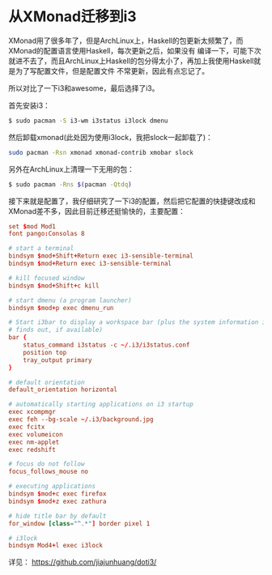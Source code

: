 # 从XMonad迁移到i3

XMonad用了很多年了，但是ArchLinux上，Haskell的包更新太频繁了，而XMonad的配置语言使用Haskell，每次更新之后，如果没有
编译一下，可能下次就进不去了，而且ArchLinux上Haskell的包分得太小了，再加上我使用Haskell就是为了写配置文件，但是配置文件
不常更新，因此有点忘记了。

所以对比了一下i3和awesome，最后选择了i3。

首先安装i3：

```bash
$ sudo pacman -S i3-wm i3status i3lock dmenu
```

然后卸载xmonad(此处因为使用i3lock，我把slock一起卸载了)：

```bash
sudo pacman -Rsn xmonad xmonad-contrib xmobar slock
```

另外在ArchLinux上清理一下无用的包：

```bash
$ sudo pacman -Rns $(pacman -Qtdq)
```

接下来就是配置了，我仔细研究了一下i3的配置，然后把它配置的快捷键改成和XMonad差不多，因此目前迁移还挺愉快的，主要配置：

```conf
set $mod Mod1
font pango:Consolas 8

# start a terminal
bindsym $mod+Shift+Return exec i3-sensible-terminal
bindsym $mod+Return exec i3-sensible-terminal

# kill focused window
bindsym $mod+Shift+c kill

# start dmenu (a program launcher)
bindsym $mod+p exec dmenu_run

# Start i3bar to display a workspace bar (plus the system information i3status
# finds out, if available)
bar {
    status_command i3status -c ~/.i3/i3status.conf
    position top
    tray_output primary
}

# default orientation
default_orientation horizontal

# automatically starting applications on i3 startup
exec xcompmgr
exec feh --bg-scale ~/.i3/background.jpg
exec fcitx
exec volumeicon
exec nm-applet
exec redshift

# focus do not follow
focus_follows_mouse no

# executing applications
bindsym $mod+c exec firefox
bindsym $mod+z exec zathura

# hide title bar by default
for_window [class="^.*"] border pixel 1

# i3lock
bindsym Mod4+l exec i3lock
```

详见： https://github.com/jiajunhuang/doti3/
